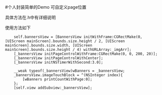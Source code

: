 #个人封装简单的Demo  可自定义page位置

具体方法在.h中有详细说明

使用方法如下
        
        self.bannersView = [BannersView initWithFrame:CGRectMake(0, [UIScreen mainScreen].bounds.size.height / 2, [UIScreen mainScreen].bounds.size.width, [UIScreen mainScreen].bounds.size.height / 4) withURLArray:_imgArr];
        [_bannersView initPageControlWithFrame:CGRectMake(0, 0, 200, 20)];
        [_bannersView initPageControlWithCenter];
        [_bannersView initNSTimerWithSecond:3.0];
        
        __weak typeof(_bannersView)wBanners = _bannersView;
        _bannersView.imageTouchBlock = ^(NSInteger index){
            [wBanners printCountWithPage:0];
        };
        [self.view addSubview:_bannersView];
